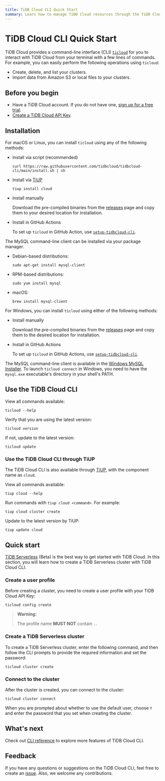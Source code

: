 ```yaml
---
title: TiDB Cloud CLI Quick Start
summary: Learn how to manage TiDB Cloud resources through the TiDB Cloud CLI.
---
```


# TiDB Cloud CLI Quick Start

TiDB Cloud provides a command-line interface (CLI) [`ticloud`](https://github.com/tidbcloud/tidbcloud-cli) for you to interact with TiDB Cloud from your terminal with a few lines of commands. For example, you can easily perform the following operations using `ticloud`:

- Create, delete, and list your clusters.
- Import data from Amazon S3 or local files to your clusters.

## Before you begin

- Have a TiDB Cloud account. If you do not have one, [sign up for a free trial](https://tidbcloud.com/free-trial).
- [Create a TiDB Cloud API Key](https://docs.pingcap.com/tidbcloud/api/v1beta#section/Authentication/API-Key-Management).

## Installation

<SimpleTab>
<div label="macOS/Linux">

For macOS or Linux, you can install `ticloud` using any of the following methods:

- Install via script (recommended)

    ```shell
    curl https://raw.githubusercontent.com/tidbcloud/tidbcloud-cli/main/install.sh | sh
    ```

- Install via [TiUP](https://tiup.io/)

    ```shell
    tiup install cloud
    ```

- Install manually

    Download the pre-compiled binaries from the [releases](https://github.com/tidbcloud/tidbcloud-cli/releases/latest) page and copy them to your desired location for installation.

- Install in GitHub Actions

    To set up `ticloud` in GitHub Action, use [`setup-tidbcloud-cli`](https://github.com/tidbcloud/setup-tidbcloud-cli).

The MySQL command-line client can be installed via your package manager.

- Debian-based distributions:

    ```shell
    sudo apt-get install mysql-client
    ```

- RPM-based distributions:

    ```shell
    sudo yum install mysql
    ```
  
- macOS:

  ```shell
  brew install mysql-client
  ```

</div>

<div label="Windows">

For Windows, you can install `ticloud` using either of the following methods:

- Install manually

    Download the pre-compiled binaries from the [releases](https://github.com/tidbcloud/tidbcloud-cli/releases/latest) page and copy them to the desired location for installation.

- Install in GitHub Actions

    To set up `ticloud` in GitHub Actions, use [`setup-tidbcloud-cli`](https://github.com/tidbcloud/setup-tidbcloud-cli).

The MySQL command-line client is available in the [Windows MySQL Installer](https://dev.mysql.com/doc/refman/8.0/en/windows-installation.html). To launch `ticloud connect` in Windows, you need to have the `mysql.exe` executable's directory in your shell's PATH.

</div>
</SimpleTab>

## Use the TiDB Cloud CLI

View all commands available:

```shell
ticloud --help
```

Verify that you are using the latest version:

```shell
ticloud version
```

If not, update to the latest version:

```shell
ticloud update
```

### Use the TiDB Cloud CLI through TiUP

The TiDB Cloud CLI is also available through [TiUP](https://tiup.io/), with the component name as `cloud`.

View all commands available:

```shell
tiup cloud --help
```

Run commands with `tiup cloud <command>`. For example:

```shell
tiup cloud cluster create
```

Update to the latest version by TiUP:

```shell
tiup update cloud
```

## Quick start

[TiDB Serverless](/tidb-cloud/select-cluster-tier.md#tidb-serverless-beta) (Beta) is the best way to get started with TiDB Cloud. In this section, you will learn how to create a TiDB Serverless cluster with TiDB Cloud CLI.

### Create a user profile

Before creating a cluster, you need to create a user profile with your TiDB Cloud API Key:

```shell
ticloud config create
```

> **Warning:**
>
> The profile name **MUST NOT** contain `.`.

### Create a TiDB Serverless cluster

To create a TiDB Serverless cluster, enter the following command, and then follow the CLI prompts to provide the required information and set the password:

```shell
ticloud cluster create
```

### Connect to the cluster

After the cluster is created, you can connect to the cluster:

```shell
ticloud cluster connect
```

When you are prompted about whether to use the default user, choose `Y` and enter the password that you set when creating the cluster.

## What's next

Check out [CLI reference](/tidb-cloud/cli-reference.md) to explore more features of TiDB Cloud CLI.

## Feedback

If you have any questions or suggestions on the TiDB Cloud CLI, feel free to create an [issue](https://github.com/tidbcloud/tidbcloud-cli/issues/new/choose). Also, we welcome any contributions.
